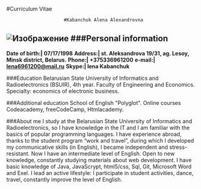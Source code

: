 #Curriculum Vitae

                         #Kabanchuk Alena Alexandrovna
![Изображение ](file:///E:/поездка/DCIM/Camera/20180915_144540.jpg)
###Personal information
----------------------------
**Date of birth:| 07/17/1998**
**Address:| st. Aleksandrova 19/31, ag. Lesoy, Minsk district, Belarus.**
**Phone:| +375336961200**
**e-mail:| lena6961200@mail.ru**
**Skype:| lena Kabanchuk**

###Education
 Belarusian State University of Informatics and Radioelectronics (BSUIR), 4th year.
Faculty of Engineering and Economics.
Specialty: economics of electronic business.

###Additional education
School of English "Polyglot".
Online courses Codeacademy, freeCodeCamp, Htmlacademy.

###About me
I study at the Belarusian State University of Informatics and Radioelectronics, so I have knowledge in the IT and I am familiar with the basics of popular programming languages. I have experience abroad, thanks to the student program “work and travel”, during which I developed my communicative skills (in English), I became independent and stress-resistant. Now I have an intermediate level of English. Open to new knowledge, constantly studying materials about web development. I have basic knowledge of Java, JavaScrypt, html5/css, Sql, Git, Microsoft Word and Exel.
I lead an active lifestyle: I participate in student activities, dance, travel, constantly improve the level of English.


